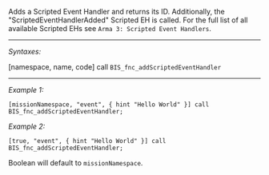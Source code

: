 Adds a Scripted Event Handler and returns its ID. Additionally, the "ScriptedEventHandlerAdded" Scripted EH is called. For the full list of all available Scripted EHs see `Arma 3: Scripted Event Handlers`.


---
*Syntaxes:*

[namespace, name, code] call `BIS_fnc_addScriptedEventHandler`

---
*Example 1:*

```sqf
[missionNamespace, "event", { hint "Hello World" }] call BIS_fnc_addScriptedEventHandler;
```

*Example 2:*

```sqf
[true, "event", { hint "Hello World" }] call BIS_fnc_addScriptedEventHandler;
``` 
Boolean will default to `missionNamespace`.